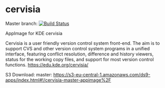 # cervisia
Master branch:
[![Build Status](http://aci.pangea.pub/job/cervisia-master-appimage/badge/icon)](http://aci.pangea.pub/job/cervisia-master-appimage/)

AppImage for KDE cervisia

Cervisia is a user friendly version control system front-end. The aim is to support CVS and other version control system programs in a unified interface, featuring conflict resolution, difference and history viewers, status for the working copy files, and support for most version control functions.
https://edu.kde.org/cervisia/

S3 Download:
master:
https://s3-eu-central-1.amazonaws.com/ds9-apps/index.html#!/cervisia-master-appimage%2F
